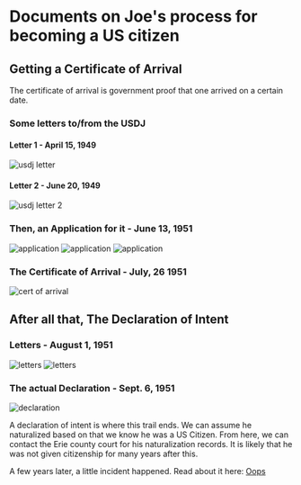 # Documents on Joe's process for becoming a US citizen

## Getting a Certificate of Arrival
The certificate of arrival is government proof that one arrived on a certain date.
### Some letters to/from the USDJ 
#### Letter 1 - April 15, 1949
![usdj letter](photos/citizenship/1949_04_15_usdj_letter.jpg)
#### Letter 2 - June 20, 1949
![usdj letter 2](photos/citizenship/1949_06_20_usdj_letter.jpg)

### Then, an Application for it - June 13, 1951
![application](photos/citizenship/1951_06_13_application_for_certificate_of_arrival.jpg)
![application](photos/citizenship/1951_06_13_application_for_certificate_of_arrival_2.jpg)
![application](photos/citizenship/1951_06_13_application_for_certificate_of_arrival_3.jpg)

### The Certificate of Arrival - July, 26 1951
![cert of arrival](photos/citizenship/1951_07_26_certificate_of_arrival.jpg)


## After all that, The Declaration of Intent
### Letters - August 1, 1951
![letters](photos/citizenship/1951_08_01_usdj_letter.jpg)
![letters](photos/citizenship/1951_08_01_usdj_letter_2.jpg)

### The actual Declaration - Sept. 6, 1951
![declaration](photos/citizenship/1951_09_06_declaration_of_intention.jpg)

A declaration of intent is where this trail ends.  We can assume he naturalized based on that we know he was a US Citizen.  From here, we can contact the Erie county court for his naturalization records.  It is likely that he was not given citizenship for many years after this.

A few years later, a little incident happened.  Read about it here: [Oops](failure_to_report.md)